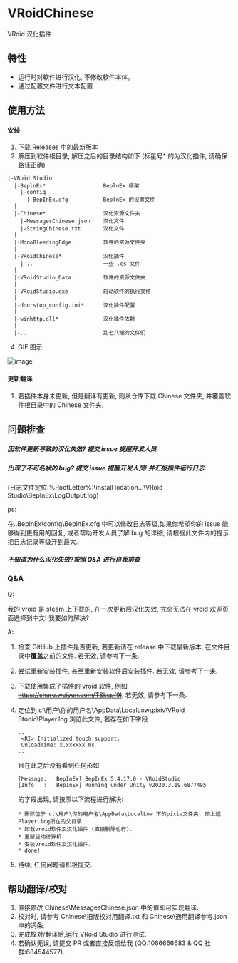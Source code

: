 # VRoidChinese

VRoid 汉化插件

## 特性

- 运行时对软件进行汉化, 不修改软件本体。
- 通过配置文件进行文本配置

## 使用方法

#### 安装

1. 下载 Releases 中的最新版本
2. 解压到软件根目录, 解压之后的目录结构如下 (标星号\* 的为汉化插件, 请确保路径正确)

```
|-VRoid Studio
  |-BeplnEx*                  BeplnEx 框架
    |-config
      |-BepInEx.cfg           BeplnEx 的设置文件
  |
  |-Chinese*                  汉化资源文件夹
    |-MessagesChinese.json    汉化文件
    |-StringChinese.txt       汉化文件
  |
  |-MonoBleedingEdge          软件的资源文件夹
  |
  |-VRoidChinese*             汉化插件
    |-..                      一些 .cs 文件
  |
  |-VRoidStudio_Data          软件的资源文件夹
  |
  |-VRoidStudio.exe           启动软件的执行文件
  |
  |-doorstop_config.ini*      汉化插件配置
  |
  |-winhttp.dll*              汉化插件依赖
  |
  |-..                        乱七八糟的文件们
```

4. GIF 图示

![image](https://github.com/xiaoye97/VRoidChinese/blob/master/VRoidStudioChineseInstallTutorial.gif)

#### 更新翻译

1. 若插件本身未更新, 但是翻译有更新, 则从仓库下载 Chinese 文件夹, 并覆盖软件根目录中的 Chinese 文件夹.

## 问题排查

##### 因软件更新导致的汉化失效? 提交 issue 提醒开发人员.

##### 出现了不可名状的 bug? 提交 issue 提醒开发人员! 并汇报插件运行日志.

(日志文件定位:%RootLetter%:\install location...\VRoid Studio\BepInEx\LogOutput.log)

ps:

在..BepInEx\config\BepInEx.cfg 中可以修改日志等级,如果你希望你的 issue 能够得到更有用的回复, 或者帮助开发人员了解 bug 的详细, 请根据此文件内的提示把日志记录等级开到最大.

##### 不知道为什么汉化失效?按照 Q&A 进行自我排查

### Q&A

Q:

我的 vroid 是 steam 上下载的, 在一次更新后汉化失效, 完全无法在 vroid 欢迎页面选择到中文! 我要如何解决?

A:

1. 检查 GitHub 上插件是否更新, 若更新请在 release 中下载最新版本, 在文件目录中**覆盖**之前的文件. 若无效, 请参考下一条.
2. 尝试重新安装插件, 甚至重新安装软件后安装插件. 若无效, 请参考下一条.
3. 下载使用集成了插件的 vroid 软件, 例如~~<https://share.weiyun.com/TSkcpf9I>~~. 若无效, 请参考下一条.
4. 定位到 c:\用户\你的用户名\AppData\LocalLow\pixiv\VRoid Studio\Player.log
   浏览此文件, 若存在如下字段

   ```
   ...
    <RI> Initialized touch support.
    UnloadTime: x.xxxxxx ms
   ...
   ```

   且在此之后没有看到任何形如

   ```
   [Message:   BepInEx] BepInEx 5.4.17.0 - VRoidStudio
   [Info   :   BepInEx] Running under Unity v2020.3.19.6877495
   ```

   的字段出现, 请按照以下流程进行解决:

   ```
   * 删除位于 c:\用户\你的用户名\AppData\LocalLow 下的pixiv文件夹, 即上述Player.log所在的父目录.
   * 卸载vroid软件及汉化插件 (直接删除也行).
   * 重新启动计算机.
   * 安装vroid软件及汉化插件.
   * done!
   ```

5. 待续, 任何问题请积极提交.

## 帮助翻译/校对

1. 直接修改 Chinese\MessagesChinese.json 中的值即可实现翻译.
2. 校对时, 请参考 Chinese\旧版校对用翻译.txt 和 Chinese\通用翻译参考.json 中的词条.
3. 完成校对/翻译后,运行 VRoid Studio 进行测试.
4. 若确认无误, 请提交 PR 或者直接反馈给我 (QQ:1066666683 & QQ 社群:684544577).
